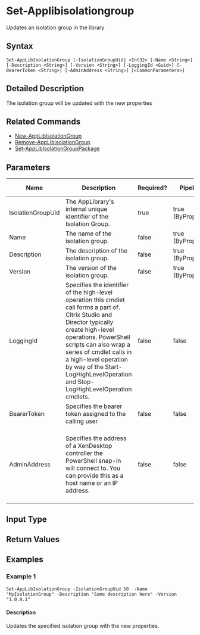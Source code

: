 ﻿
# Set-Applibisolationgroup
Updates an isolation group in the library
## Syntax
```
Set-AppLibIsolationGroup [-IsolationGroupUid] <Int32> [-Name <String>] [-Description <String>] [-Version <String>] [-LoggingId <Guid>] [-BearerToken <String>] [-AdminAddress <String>] [<CommonParameters>]
```
## Detailed Description
The isolation group will be updated with the new properties


## Related Commands

* [New-AppLibIsolationGroup](./New-AppLibIsolationGroup/)
* [Remove-AppLibIsolationGroup](./Remove-AppLibIsolationGroup/)
* [Set-AppLibIsolationGroupPackage](./Set-AppLibIsolationGroupPackage/)
## Parameters
| Name   | Description | Required? | Pipeline Input | Default Value |
| --- | --- | --- | --- | --- |
| IsolationGroupUid | The AppLibrary's internal unique identifier of the Isolation Group. | true | true (ByPropertyName) |  |
| Name | The name of the isolation group. | false | true (ByPropertyName) |  |
| Description | The description of the isolation group. | false | true (ByPropertyName) |  |
| Version | The version of the isolation group. | false | true (ByPropertyName) |  |
| LoggingId | Specifies the identifier of the high-level operation this cmdlet call forms a part of. Citrix Studio and Director typically create high-level operations. PowerShell scripts can also wrap a series of cmdlet calls in a high-level operation by way of the Start-LogHighLevelOperation and Stop-LogHighLevelOperation cmdlets. | false | false |  |
| BearerToken | Specifies the bearer token assigned to the calling user | false | false |  |
| AdminAddress | Specifies the address of a XenDesktop controller the PowerShell snap-in will connect to. You can provide this as a host name or an IP address. | false | false | Localhost. Once a value is provided by any cmdlet, this value becomes the default. |

## Input Type

### 

## Return Values

### 

## Examples

### Example 1
```
Set-AppLibIsolationGroup -IsolationGroupUid 58  -Name "MyIsolationGroup" -Description "Some description here" -Version "1.0.0.1"
```
#### Description
Updates the specified isolation group with the new properties.
